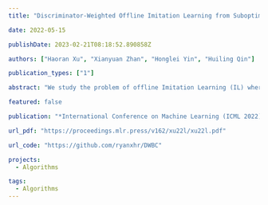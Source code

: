 ```yaml
---
title: "Discriminator-Weighted Offline Imitation Learning from Suboptimal Demonstrations"

date: 2022-05-15

publishDate: 2023-02-21T08:18:52.890858Z

authors: ["Haoran Xu", "Xianyuan Zhan", "Honglei Yin", "Huiling Qin"]

publication_types: ["1"]

abstract: "We study the problem of offline Imitation Learning (IL) where an agent aims to learn an optimal expert behavior policy without additional online environment interactions. Instead, the agent is provided with a static offline dataset of state-action-next state transition triples from both optimal and non-optimal expert behaviors. This strictly offline imitation learning problem arises in many real-world problems, where environment interactions and expert annotations are costly. Prior works that address the problem either require that expert data occupies the majority proportion of the offline dataset, or need to learn a reward function and perform offline reinforcement learning (RL) based on the learned reward function. In this paper, we propose an imitation learning algorithm to address the problem without additional steps of reward learning and offline RL training for the case when demonstrations containing large-proportion of suboptimal data. Built upon behavioral cloning (BC), we introduce an additional discriminator to distinguish expert and non-expert data, we propose a cooperation strategy to boost the performance of both tasks, this will result in a new policy learning objective and surprisingly, we find its equivalence to a generalized BC objective, where the outputs of discriminator serve as the weights of the BC loss function. Experimental results show that the proposed algorithm can learn behavior policies that are much closer to the optimal policies than policies learned by baseline algorithms."

featured: false

publication: "*International Conference on Machine Learning (ICML 2022)*"

url_pdf: "https://proceedings.mlr.press/v162/xu22l/xu22l.pdf"

url_code: "https://github.com/ryanxhr/DWBC"

projects: 
  - Algorithms  

tags:
  - Algorithms  
---
```



